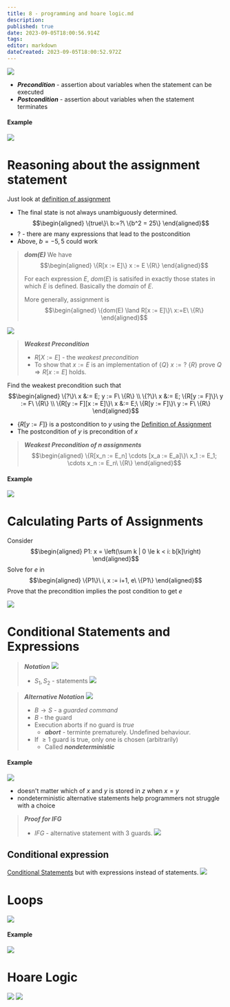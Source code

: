 ```yaml
---
title: 8 - programming and hoare logic.md
description: 
published: true
date: 2023-09-05T18:00:56.914Z
tags: 
editor: markdown
dateCreated: 2023-09-05T18:00:52.972Z
---
```


![](/images/20221031175235.png)

- ***Precondition*** - assertion about variables when the statement can be executed
- ***Postcondition*** - assertion about variables when the statement terminates

#### Example
![](/images/20221031180646.png)

# Reasoning about the assignment statement
Just look at [definition of assignment](/courses/y2/fall/compsci_2lc3/lecture_notes/8_-_programming_and_hoare_logic.md)

- The final state is not always unambiguously determined.
$$\begin{aligned}
    \{true\}\ b:=?\ \{b^2 = 25\}
\end{aligned}$$
- ? - there are many expressions that lead to the postcondition
- Above, $b = -5, 5$ could work

> ***$dom(E)$***
> We have
> $$\begin{aligned}
>     \{R[x := E]\} x := E \{R\}
> \end{aligned}$$
> 
> For each expression $E$,  $dom(E)$ is satisifed in exactly those states in which $E$ is defined.
> Basically the *domain* of $E$.
> 
> More generally, assignment is
> $$\begin{aligned}
>     \{dom(E) \land R[x := E]\}\ x:=E\ \{R\}
> \end{aligned}$$

![](/images/20221101003424.png)

> ***Weakest Precondition***
> - $R[X:=E]$ - the *weakest precondition*
> - To show that $x := E$ is an implementation of $\{Q\}\ x := ?\ \{R\}$ prove $Q \Rightarrow R[x := E]$ holds.

Find the weakest precondition such that
$$\begin{aligned}
    \{?\}\ x &:= E; y := F\ \{R\} \\
    \{?\}\ x &:= E; \{R[y := F]\}\ y := F\ \{R\} \\
    \{R[y := F][x := E]\}\ x &:= E;\ \{R[y := F]\}\ y := F\ \{R\}
\end{aligned}$$
- $\{R[y:=F]\}$ is a postcondition to $y$ using the [Definition of Assignment](/courses/y2/fall/compsci_2lc3/lecture_notes/8_-_programming_and_hoare_logic.md)
- The postcondition of $y$ is precondition of $x$

> ***Weakest Precondition of $n$ assignments***
> $$\begin{aligned}
>     \{R[x_n := E_n] \cdots [x_a := E_a]\}\ x_1 := E_1; \cdots x_n := E_n\ \{R\}
> \end{aligned}$$

#### Example
![](/images/20221101104643.png)

# Calculating Parts of Assignments
Consider
$$\begin{aligned}
    P1: x = \left(\sum k | 0 \le k < i: b[k]\right)
\end{aligned}$$
Solve for $e$ in
$$\begin{aligned}
    \{P1\}\ i, x := i+1, e\ \{P1\}
\end{aligned}$$
Prove that the precondition implies the post condition to get $e$

![](/images/20221101105405.png)

# Conditional Statements and Expressions
> ***Notation***
> ![](/images/20221101110403.png)
> - $S_1, S_2$ - statements
![](/images/20221101110506.png)

> ***Alternative Notation***
> ![](/images/20221101110702.png)
> 
> - $B \to S$ - a *guarded command*
> - $B$ - the guard
> - Execution aborts if no guard is *true*
>     - ***abort*** - terminte prematurely. Undefined behaviour.
> - If $\ge 1$ guard is true, only one is chosen (arbitrarily)
>     - Called ***nondeterministic***

#### Example
![](/images/20221101111152.png)
- doesn't matter which of $x$ and $y$ is stored in $z$ when $x = y$
- nondeterministic alternative statements help programmers not struggle with a choice

> ***Proof for $IFG$***
> - $IFG$ - alternative statement with 3 guards.
> ![](/images/20221101111607.png)

## Conditional expression
[Conditional Statements](/courses/y2/fall/compsci_2lc3/lecture_notes/8_-_programming_and_hoare_logic.md) but with expressions instead of statements.
![](/images/20221101112327.png)

# Loops
![](/images/20221101111940.png)

#### Example
![](/images/20221101112001.png)

# Hoare Logic
![](/images/20221101112404.png)
![](/images/20221101112412.png)